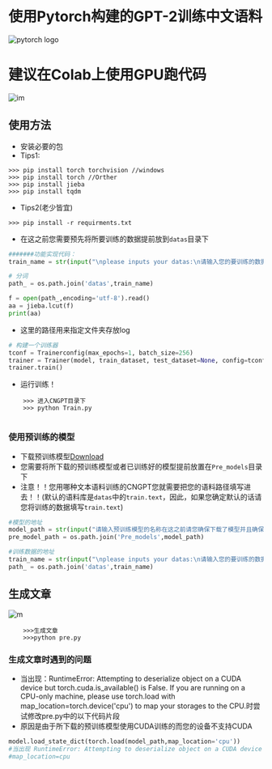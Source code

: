 # 使用Pytorch构建的GPT-2训练中文语料
![pytorch logo](https://avatars.githubusercontent.com/u/21003710?s=88&v=4)

# 建议在Colab上使用GPU跑代码
![im](https://github.com/StarxSky/GPT-2/blob/main/%E7%AE%80%E4%BB%8B/pp.png?raw=true)

## 使用方法

- 安装必要的包
- Tips1:
```
>>> pip install torch torchvision //windows
>>> pip install torch //Orther
>>> pip install jieba
>>> pip install tqdm

```
- Tips2(老少皆宜)

```
>>> pip install -r requirments.txt
```


- 在这之前您需要预先将所要训练的数据提前放到```datas```目录下

```python
#######功能实现代码：
train_name = str(input("\nplease inputs your datas:\n请输入您的要训练的数据:"))

# 分词
path_ = os.path.join('datas',train_name)

f = open(path_,encoding='utf-8').read()
aa = jieba.lcut(f)
print(aa)

```

- 这里的路径用来指定文件夹存放log
```python
# 构建一个训练器
tconf = Trainerconfig(max_epochs=1, batch_size=256)
trainer = Trainer(model, train_dataset, test_dataset=None, config=tconf, Save_Model_path='C:\\Users\\xbj0916\\Desktop\\M')
trainer.train()
```

- 运行训练！
```
    >>> 进入CNGPT目录下
    >>> python Train.py 
    
```
### 使用预训练的模型
- 下载预训练模型[Download](https://drive.google.com/file/d/133ERymhZejMj3aKwJLcLadMLUy0cw43w/view?usp=sharing)
- 您需要将所下载的预训练模型或者已训练好的模型提前放置在```Pre_models```目录下
- 注意！！您用哪种文本语料训练的CNGPT您就需要把您的语料路径填写进去！！(默认的语料库是```datas```中的```train.text```，因此，如果您确定默认的话请您将训练的数据填写```train.text```)

```python
#模型的地址
model_path = str(input("请输入预训练模型的名称在这之前请您确保下载了模型并且确保模型在Pre_models目录下："))
pre_model_path = os.path.join('Pre_models',model_path)

#训练数据的地址
train_name = str(input("\nplease inputs your datas:\n请输入您的要训练的数据:"))
path_ = os.path.join('datas',train_name)
```

## 生成文章
![m](https://github.com/StarxSky/GPT-2/blob/main/%E7%AE%80%E4%BB%8B/h.png?raw=true)
```
    >>>生成文章
    >>>python pre.py
```


### 生成文章时遇到的问题
- 当出现：RuntimeError: Attempting to deserialize object on a CUDA device but torch.cuda.is_available() is False. If you are running on a CPU-only machine, please use torch.load with map_location=torch.device('cpu') to map your storages to the CPU.时尝试修改pre.py中的以下代码片段
- 原因是由于所下载的预训练模型使用CUDA训练的而您的设备不支持CUDA
```python
model.load_state_dict(torch.load(model_path,map_location='cpu'))
#当出现 RuntimeError: Attempting to deserialize object on a CUDA device but torch.cuda.is_available() is False. If you are running on a CPU-only machine, please use torch.load with map_location=torch.device('cpu') to map your storages to the CPU.使用下方的方法将其添加到加载模型的语句中
#map_location=cpu

```
